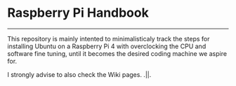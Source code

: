 # Raspberry Pi Handbook
***

This repository is mainly intented to minimalisticaly track the steps for installing Ubuntu on a Raspberry Pi 4 with overclocking the CPU and software fine tuning, until it becomes the desired coding machine we aspire for.

                                      
I strongly advise to also check the Wiki pages. .||.
